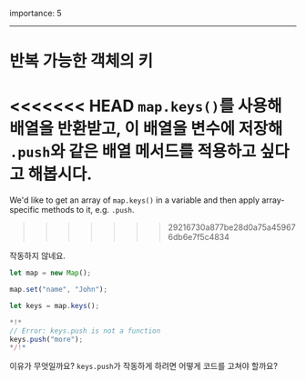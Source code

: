 importance: 5

---

# 반복 가능한 객체의 키

<<<<<<< HEAD
`map.keys()`를 사용해 배열을 반환받고, 이 배열을 변수에 저장해 `.push`와 같은 배열 메서드를 적용하고 싶다고 해봅시다.
=======
We'd like to get an array of `map.keys()` in a variable and then apply array-specific methods to it, e.g. `.push`.
>>>>>>> 29216730a877be28d0a75a459676db6e7f5c4834

작동하지 않네요.

```js run
let map = new Map();

map.set("name", "John");

let keys = map.keys();

*!*
// Error: keys.push is not a function
keys.push("more");
*/!*
```

이유가 무엇일까요? `keys.push`가 작동하게 하려면 어떻게 코드를 고쳐야 할까요?
